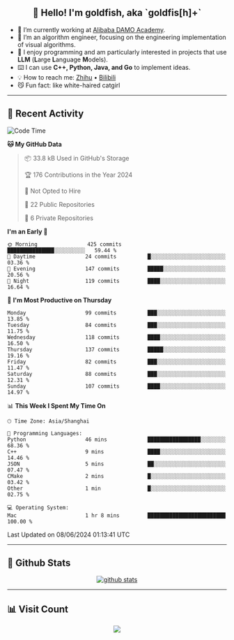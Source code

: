 
<h2 align="center">👋 Hello! I'm goldfish, aka `goldfis[h]+`</h2>

- 📍 I’m currently working at [Alibaba DAMO Academy](https://damo.alibaba.com/).  
- 🌱 I’m an algorithm engineer, focusing on the engineering implementation of visual algorithms.  
- 💬 I enjoy programming and am particularly interested in projects that use **LLM** (**L**arge **L**anguage **M**odels).   
- ⌨️ I can use **C++, Python, Java, and Go** to implement ideas.  
- 💡 How to reach me: [Zhihu](https://www.zhihu.com/people/goldfishh) • [Bilibili](https://space.bilibili.com/11349246)  
- 😼 Fun fact: like white-haired catgirl  

-------

## 🔧 Recent Activity

<!--START_SECTION:waka-->
![Code Time](http://img.shields.io/badge/Code%20Time-86%20hrs%2032%20mins-blue)

**🐱 My GitHub Data** 

> 📦 33.8 kB Used in GitHub's Storage 
 > 
> 🏆 176 Contributions in the Year 2024
 > 
> 🚫 Not Opted to Hire
 > 
> 📜 22 Public Repositories 
 > 
> 🔑 6 Private Repositories 
 > 
**I'm an Early 🐤** 

```text
🌞 Morning                425 commits         ███████████████░░░░░░░░░░   59.44 % 
🌆 Daytime                24 commits          █░░░░░░░░░░░░░░░░░░░░░░░░   03.36 % 
🌃 Evening                147 commits         █████░░░░░░░░░░░░░░░░░░░░   20.56 % 
🌙 Night                  119 commits         ████░░░░░░░░░░░░░░░░░░░░░   16.64 % 
```
📅 **I'm Most Productive on Thursday** 

```text
Monday                   99 commits          ███░░░░░░░░░░░░░░░░░░░░░░   13.85 % 
Tuesday                  84 commits          ███░░░░░░░░░░░░░░░░░░░░░░   11.75 % 
Wednesday                118 commits         ████░░░░░░░░░░░░░░░░░░░░░   16.50 % 
Thursday                 137 commits         █████░░░░░░░░░░░░░░░░░░░░   19.16 % 
Friday                   82 commits          ███░░░░░░░░░░░░░░░░░░░░░░   11.47 % 
Saturday                 88 commits          ███░░░░░░░░░░░░░░░░░░░░░░   12.31 % 
Sunday                   107 commits         ████░░░░░░░░░░░░░░░░░░░░░   14.97 % 
```


📊 **This Week I Spent My Time On** 

```text
🕑︎ Time Zone: Asia/Shanghai

💬 Programming Languages: 
Python                   46 mins             █████████████████░░░░░░░░   68.36 % 
C++                      9 mins              ████░░░░░░░░░░░░░░░░░░░░░   14.46 % 
JSON                     5 mins              ██░░░░░░░░░░░░░░░░░░░░░░░   07.47 % 
CMake                    2 mins              █░░░░░░░░░░░░░░░░░░░░░░░░   03.42 % 
Other                    1 min               █░░░░░░░░░░░░░░░░░░░░░░░░   02.75 % 

💻 Operating System: 
Mac                      1 hr 8 mins         █████████████████████████   100.00 % 
```


 Last Updated on 08/06/2024 01:13:41 UTC
<!--END_SECTION:waka-->

-------

## 📆 Github Stats

<p align="center">
    <a href="https://github.com/anuraghazra/github-readme-stats">
      <img src="https://github-readme-stats.vercel.app/api?username=goldfishh&show_icons=true&theme=dracula" alt="github stats" />
    </a>
</p>

-------

## 📊 Visit Count

<p align="center">
  <a href="https://count.getloli.com/"><img src="https://count.getloli.com/get/@:goldfishh?theme=rule34"></a>
</p>
